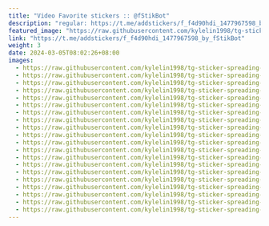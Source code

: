 ```yaml
---
title: "Video Favorite stickers :: @fStikBot"
description: "regular: https://t.me/addstickers/f_f4d90hdi_1477967598_by_fStikBot"
featured_image: "https://raw.githubusercontent.com/kylelin1998/tg-sticker-spreading-worldwide-images/main/img/ece80ece-035c-440e-b031-6665c9699c32.jpg"
link: "https://t.me/addstickers/f_f4d90hdi_1477967598_by_fStikBot"
weight: 3
date: 2024-03-05T08:02:26+08:00
images:
  - https://raw.githubusercontent.com/kylelin1998/tg-sticker-spreading-worldwide-images/main/img/ece80ece-035c-440e-b031-6665c9699c32.jpg
  - https://raw.githubusercontent.com/kylelin1998/tg-sticker-spreading-worldwide-images/main/img/91fa6fe7-0278-4e9f-89aa-7797fc278a50.jpg
  - https://raw.githubusercontent.com/kylelin1998/tg-sticker-spreading-worldwide-images/main/img/a5010bb3-77a9-401f-a537-e711a11826d8.jpg
  - https://raw.githubusercontent.com/kylelin1998/tg-sticker-spreading-worldwide-images/main/img/8e2be542-e3bc-4794-ae17-1d5d33c7b0e4.jpg
  - https://raw.githubusercontent.com/kylelin1998/tg-sticker-spreading-worldwide-images/main/img/65ace609-3dd4-489d-9bb9-00b30356cb3d.jpg
  - https://raw.githubusercontent.com/kylelin1998/tg-sticker-spreading-worldwide-images/main/img/9c0025d1-7059-4b02-b887-c390f29c3f70.jpg
  - https://raw.githubusercontent.com/kylelin1998/tg-sticker-spreading-worldwide-images/main/img/f108c4b1-c312-4b3b-9616-05f276892957.jpg
  - https://raw.githubusercontent.com/kylelin1998/tg-sticker-spreading-worldwide-images/main/img/a89b0816-5b8c-4a22-8a93-8289a79f32ee.jpg
  - https://raw.githubusercontent.com/kylelin1998/tg-sticker-spreading-worldwide-images/main/img/a0910f10-968f-40fe-8808-a2b88fc85de7.jpg
  - https://raw.githubusercontent.com/kylelin1998/tg-sticker-spreading-worldwide-images/main/img/84a65167-2ac1-4050-a35b-b0e78a8b70d2.jpg
  - https://raw.githubusercontent.com/kylelin1998/tg-sticker-spreading-worldwide-images/main/img/66a77e66-e59d-4555-9ba6-85d4533b2c9a.jpg
  - https://raw.githubusercontent.com/kylelin1998/tg-sticker-spreading-worldwide-images/main/img/f2d29155-a066-4e8a-849a-cc4411dadcd2.jpg
  - https://raw.githubusercontent.com/kylelin1998/tg-sticker-spreading-worldwide-images/main/img/bd5707ed-b9ec-4260-979d-8470e79179af.jpg
  - https://raw.githubusercontent.com/kylelin1998/tg-sticker-spreading-worldwide-images/main/img/9c3c8ed8-0c3c-4de0-a942-bb9dd9d6abdb.jpg
  - https://raw.githubusercontent.com/kylelin1998/tg-sticker-spreading-worldwide-images/main/img/46f0b949-5175-4e78-996c-5d44cd94fdae.jpg
  - https://raw.githubusercontent.com/kylelin1998/tg-sticker-spreading-worldwide-images/main/img/6cc66cf5-8628-4a33-b044-6c309ca0fd05.jpg
  - https://raw.githubusercontent.com/kylelin1998/tg-sticker-spreading-worldwide-images/main/img/704bb971-6eb9-4c8c-a059-c017a9d11fa5.jpg
  - https://raw.githubusercontent.com/kylelin1998/tg-sticker-spreading-worldwide-images/main/img/c9e9d7b6-abd5-4d1a-8197-0f1cf3ee517a.jpg
  - https://raw.githubusercontent.com/kylelin1998/tg-sticker-spreading-worldwide-images/main/img/e4d0edea-01f4-4aad-8b8a-bac13a865855.jpg
  - https://raw.githubusercontent.com/kylelin1998/tg-sticker-spreading-worldwide-images/main/img/d21405a4-978a-460e-ae59-d36ea2e41c2d.jpg
---
```

